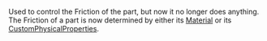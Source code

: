 Used to control the Friction of the part, but now it no longer does anything. The Friction of a part is now determined by either its [Material](https://developer.roblox.com/api-reference/property/BasePart/Material "Material") or its [CustomPhysicalProperties](https://developer.roblox.com/api-reference/property/BasePart/CustomPhysicalProperties "CustomPhysicalProperties").